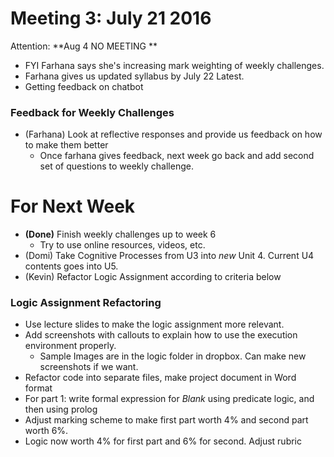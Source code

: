 # Meeting 3: July 21 2016

Attention: **Aug 4 NO MEETING **

* FYI Farhana says she's increasing mark weighting of weekly challenges.
* Farhana gives us updated syllabus by July 22 Latest.
* Getting feedback on chatbot

### Feedback for Weekly Challenges

* (Farhana) Look at reflective responses and provide us feedback on how to make them better
    * Once farhana gives feedback, next week go back and add second set of questions to weekly challenge.

# For Next Week

* **(Done)** Finish weekly challenges up to week 6
    * Try to use online resources, videos, etc.
* (Domi) Take Cognitive Processes from U3 into *new* Unit 4. Current U4 contents goes into U5.
* (Kevin) Refactor Logic Assignment according to criteria below

### Logic Assignment Refactoring
* Use lecture slides to make the logic assignment more relevant.
* Add screenshots with callouts to explain how to use the execution environment properly.
    * Sample Images are in the logic folder in dropbox. Can make new screenshots if we want.
* Refactor code into separate files, make project document in Word format
* For part 1: write formal expression for *Blank* using predicate logic, and then using prolog
* Adjust marking scheme to make first part worth 4% and second part worth 6%.
* Logic now worth 4% for first part and 6% for second. Adjust rubric
